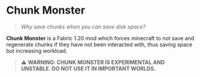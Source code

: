 # Chunk Monster
> *Why save chunks when you can save disk space?*

**Chunk Monster** is a Fabric 1.20 mod which forces minecraft to not save and regenerate chunks if they have not been interacted with, thus saving space but increasing workload.

> ⚠️ **WARNING: CHUNK MONSTER IS EXPERIMENTAL AND UNSTABLE. DO NOT USE IT IN IMPORTANT WORLDS.**